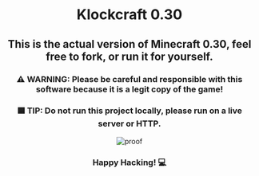 <div align='center'>

# Klockcraft 0.30
## This is the actual version of Minecraft 0.30, feel free to fork, or run it for yourself.
### ⚠️ WARNING: Please be careful and responsible with this software because it is a legit copy of the game!
### 🟦 TIP: Do not run this project locally, please run on a live server or HTTP.
![proof](https://raw.githubusercontent.com/Klockcraft-Official/.github/main/2023-11-19.png)
### Happy Hacking! 💻
